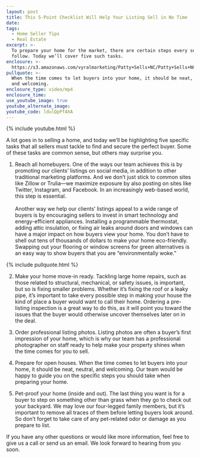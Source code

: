 ```yaml
---
layout: post
title: This 5-Point Checklist Will Help Your Listing Sell in No Time
date:
tags:
  - Home Seller Tips
  - Real Estate
excerpt: >-
  To prepare your home for the market, there are certain steps every seller must
  follow. Today we’ll cover five such tasks.
enclosure: >-
  https://s3.amazonaws.com/vyralmarketing/Patty+Sells+NC/Patty+Sells+NC-+This+5-Point+Checklist+Will+Help+Your+Listing+Sell+in+No+Time.mp4
pullquote: >-
  When the time comes to let buyers into your home, it should be neat, neutral,
  and welcoming.
enclosure_type: video/mp4
enclosure_time:
use_youtube_image: true
youtube_alternate_image:
youtube_code: ldulQpPfAhA
---
```


{% include youtube.html %}

A lot goes in to selling a home, and today we’ll be highlighting five specific tasks that all sellers must tackle to find and secure the perfect buyer. Some of these tasks are common sense, but others may surprise you.

1. Reach all homebuyers. One of the ways our team achieves this is by promoting our clients’ listings on social media, in addition to other traditional marketing platforms. And we don’t just stick to common sites like Zillow or Trulia—we maximize exposure by also posting on sites like Twitter, Instagram, and Facebook. In an increasingly web-based world, this step is essential.<br><br>Another way we help our clients’ listings appeal to a wide range of buyers is by encouraging sellers to invest in smart technology and energy-efficient appliances. Installing a programmable thermostat, adding attic insulation, or fixing air leaks around doors and windows can have a major impact on how buyers view your home. You don’t have to shell out tens of thousands of dollars to make your home eco-friendly. Swapping out your flooring or window screens for green alternatives is an easy way to show buyers that you are “environmentally woke.”

{% include pullquote.html %}

2. Make your home move-in ready. Tackling large home repairs, such as those related to structural, mechanical, or safety issues, is important, but so is fixing smaller problems. Whether it’s fixing the roof or a leaky pipe, it’s important to take every possible step in making your house the kind of place a buyer would want to call their home. Ordering a pre-listing inspection is a great way to do this, as it will point you toward the issues that the buyer would otherwise uncover themselves later on in the deal.

3. Order professional listing photos. Listing photos are often a buyer’s first impression of your home, which is why our team has a professional photographer on staff ready to help make your property shines when the time comes for you to sell.

4. Prepare for open houses. When the time comes to let buyers into your home, it should be neat, neutral, and welcoming. Our team would be happy to guide you on the specific steps you should take when preparing your home.

5. Pet-proof your home (inside and out). The last thing you want is for a buyer to step on something other than grass when they go to check out your backyard. We may love our four-legged family members, but it’s important to remove all traces of them before letting buyers look around. So don’t forget to take care of any pet-related odor or damage as you prepare to list.

If you have any other questions or would like more information, feel free to give us a call or send us an email. We look forward to hearing from you soon.